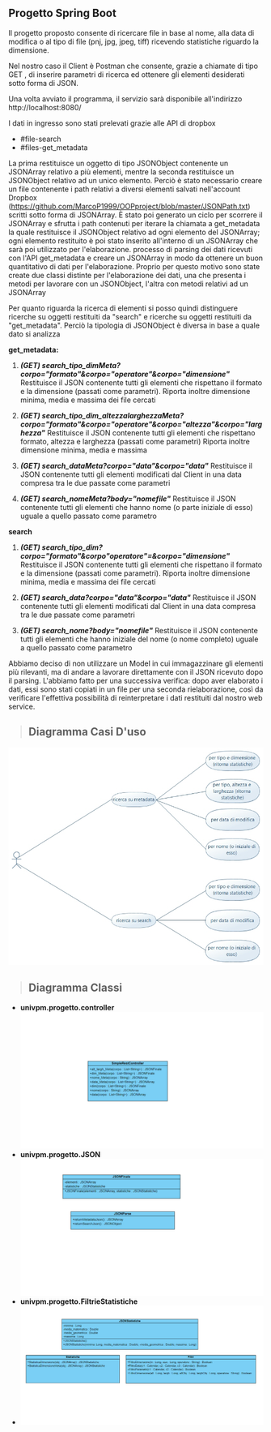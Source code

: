 
## Progetto Spring Boot 

Il progetto proposto consente di ricercare file in base al nome, alla data di modifica o al tipo di file (pnj, jpg, jpeg, tiff) ricevendo statistiche riguardo la dimensione. 

Nel nostro caso il Client è Postman che consente, grazie a chiamate di tipo GET , di inserire parametri di ricerca ed ottenere gli elementi desiderati sotto forma di JSON.

Una volta avviato il programma, il servizio sarà disponibile all'indirizzo http://localhost:8080/

I dati in ingresso sono stati prelevati grazie alle API di dropbox 
 - #file-search
 - #files-get_metadata

La prima restituisce un oggetto di tipo JSONObject contenente un JSONArray relativo a più elementi, mentre la seconda restituisce un  JSONObject relativo ad un unico elemento.
Perciò è stato necessario creare un file contenente i path relativi a diversi elementi salvati nell'account Dropbox (https://github.com/MarcoP1999/OOPproject/blob/master/JSONPath.txt) scritti sotto forma di JSONArray. 
È stato poi generato un ciclo per scorrere il JSONArray e sfrutta i path contenuti per iterare la chiamata a get_metadata la quale restituisce il JSONObject relativo ad ogni elemento del JSONArray; ogni elemento restituito è poi stato inserito all'interno di un JSONArray che sarà poi utilizzato per l'elaborazione. processo di parsing dei dati ricevuti con l'API get_metadata e creare un JSONArray in modo da ottenere un buon quantitativo di dati per l'elaborazione. 
Proprio per questo motivo sono state create due classi distinte per l'elaborazione dei dati, una che presenta i metodi per lavorare con un JSONObject, l'altra con metodi relativi ad un JSONArray  


Per quanto riguarda la ricerca di elementi si posso quindi distinguere ricerche su oggetti restituiti da "search" e ricerche su oggetti restituiti da "get_metadata". 
Perciò la tipologia di JSONObject è diversa in base a quale dato si analizza 
 

**get_metadata:**

 1. ***(GET) search_tipo_dimMeta?corpo="formato"&corpo="operatore"&corpo="dimensione"***
Restituisce il JSON contenente tutti gli elementi che rispettano il formato e la dimensione (passati come parametri). Riporta inoltre dimensione minima, media e massima dei file cercati

 2. ***(GET) search_tipo_dim_altezzalarghezzaMeta?corpo="formato"&corpo="operatore"&corpo="altezza"&corpo="larghezza"***
Restituisce il JSON contenente tutti gli elementi che rispettano formato, altezza e larghezza (passati come parametri)  Riporta inoltre dimensione minima, media e massima



 3. ***(GET) search_dataMeta?corpo="data"&corpo="data"***
Restituisce il JSON contenente tutti gli elementi modificati dal Client in una data compresa tra le due passate come parametri
 
 5. ***(GET) search_nomeMeta?body="nomefile"***
Restituisce il JSON contenente tutti gli elementi che hanno nome (o parte iniziale di esso) uguale a quello passato come parametro



**search**

 

 1. ***(GET) search_tipo_dim?corpo="formato"&corpo"operatore"=&corpo="dimensione"***
Restituisce il JSON contenente tutti gli elementi che rispettano il formato e la dimensione (passati come parametri). Riporta inoltre dimensione minima, media e massima dei file cercati

 3. ***(GET) search_data?corpo="data"&corpo="data"***
Restituisce il JSON contenente tutti gli elementi modificati dal Client in una data compresa tra le due passate come parametri

 3. ***(GET) search_nome?body="nomefile"***
Restituisce il JSON contenente tutti gli elementi che hanno iniziale del nome (o nome completo) uguale a quello passato come parametro


Abbiamo deciso di non utilizzare un Model in cui immagazzinare gli elementi più rilevanti, ma di andare a lavorare direttamente con il JSON ricevuto dopo il parsing. 
L'abbiamo fatto per una successiva verifica: dopo aver elaborato i dati, essi sono stati copiati in un file per una seconda rielaborazione, così da verificare l'effettiva possibilità di reinterpretare i dati restituiti dal nostro web service. 

    

> ## **Diagramma Casi D'uso**

![enter image description here](https://github.com/MarcoP1999/OOPproject/blob/master/src/UML/NewModel%20Use%20Case%20Diagram1.jpg)



> ## **Diagramma Classi**

 - **univpm.progetto.controller**
![enter image description here](https://github.com/MarcoP1999/OOPproject/blob/master/src/UML/Controller.png)
 - **univpm.progetto.JSON**
 ![enter image description here](https://github.com/MarcoP1999/OOPproject/blob/master/src/UML/JSON.png)
- **univpm.progetto.FiltrieStatistiche**
- ![enter image description here](https://github.com/MarcoP1999/OOPproject/blob/master/src/UML/Filtri_Statistiche.png)
<!--stackedit_data:
eyJoaXN0b3J5IjpbLTIwNzgzOTc1NDAsLTQ0ODYyNjk4NCw2MD
IxNTM2NDAsMTMzNDA0MDIzOCwxMDM5NDAxNzA1LC01Nzk1Njk4
MjEsMTU0NzUzOTY5OCwtMTc0NTYzNzc2NiwyNTk1NDE4MTYsOT
AzNTg2MjA1LDE0NTEzMzY0OTUsMTQ1MTMzNjQ5NSwtMTYxMjQx
MzUwNV19
-->